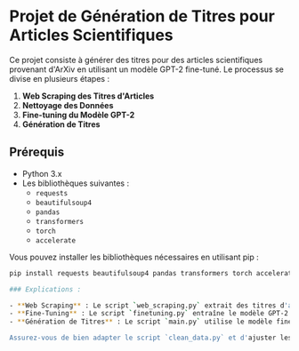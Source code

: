 # Projet de Génération de Titres pour Articles Scientifiques

Ce projet consiste à générer des titres pour des articles scientifiques provenant d'ArXiv en utilisant un modèle GPT-2 fine-tuné. Le processus se divise en plusieurs étapes :

1. **Web Scraping des Titres d'Articles**
2. **Nettoyage des Données**
3. **Fine-tuning du Modèle GPT-2**
4. **Génération de Titres**

## Prérequis

- Python 3.x
- Les bibliothèques suivantes :
  - `requests`
  - `beautifulsoup4`
  - `pandas`
  - `transformers`
  - `torch`
  - `accelerate`

Vous pouvez installer les bibliothèques nécessaires en utilisant pip :

```bash
pip install requests beautifulsoup4 pandas transformers torch accelerate

### Explications :

- **Web Scraping** : Le script `web_scraping.py` extrait des titres d'articles d'ArXiv et nettoie ces titres.
- **Fine-Tuning** : Le script `finetuning.py` entraîne le modèle GPT-2 sur les titres nettoyés.
- **Génération de Titres** : Le script `main.py` utilise le modèle fine-tuné pour générer des titres à partir d'un prompt donné.

Assurez-vous de bien adapter le script `clean_data.py` et d'ajuster les chemins des fichiers en fonction de votre environnement de travail.
